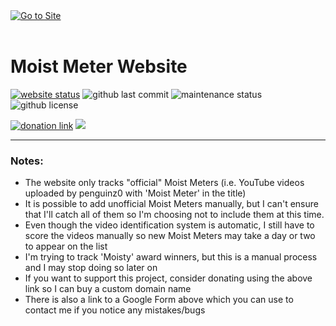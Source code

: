 <a href="https://moistmeter.42web.io/#" target="_blank" rel="noopener noreferrer">
	<img src="https://moistmeter.42web.io/assets/woo-gif.gif" title="Go to Site" alt="Go to Site" />
</a>
<br><br>

# Moist Meter Website

<a href="https://www.moistmeter.42web.io"><img src="https://img.shields.io/website?down_color=red&down_message=down&up_color=green&up_message=up&url=http%3A%2F%2Fwww.moistmeter.42web.io" alt="website status" /></a>
<img src="https://img.shields.io/github/last-commit/hslarson/Moist-meter" alt="github last commit" />
<img src="https://img.shields.io/maintenance/yes/2022" alt="maintenance status" />
<img src="https://img.shields.io/github/license/hslarson/moist-meter" alt="github license" />



<a href="https://www.buymeacoffee.com/gunter1270"><img src="https://img.shields.io/badge/donate-buy%20me%20a%20coffee-yellow" alt="donation link" /></a>
<a href="https://docs.google.com/forms/d/e/1FAIpQLScggit1tZFNKtu0xbJKTKuDEvtCjLYFtma41gjJiQzurMvqIg/viewform?usp=sf_link"><img src="https://img.shields.io/badge/contact%20me-google%20form-blue" /></a>

<hr>

### Notes:
- The website only tracks "official" Moist Meters (i.e. YouTube videos uploaded by penguinz0 with 'Moist Meter' in the title)
- It is possible to add unofficial Moist Meters manually, but I can't ensure that I'll catch all of them so I'm choosing not to include them at this time.
- Even though the video identification system is automatic, I still have to score the videos manually so new Moist Meters may take a day or two to appear on the list
- I'm trying to track 'Moisty' award winners, but this is a manual process and I may stop doing so later on
- If you want to support this project, consider donating using the above link so I can buy a custom domain name
- There is also a link to a Google Form above which you can use to contact me if you notice any mistakes/bugs
